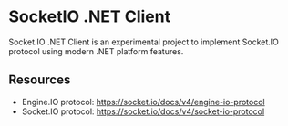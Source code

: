 # SocketIO .NET Client

Socket.IO .NET Client is an experimental project to implement Socket.IO protocol using modern .NET platform features.

## Resources

- Engine.IO protocol: https://socket.io/docs/v4/engine-io-protocol
- Socket.IO protocol: https://socket.io/docs/v4/socket-io-protocol
